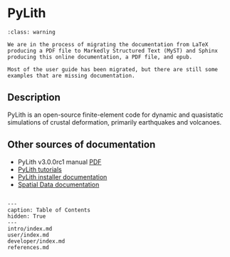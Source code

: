 # PyLith

```{admonition} Under construction
:class: warning

We are in the process of migrating the documentation from LaTeX producing a PDF file to Markedly Structured Text (MyST) and Sphinx producing this online documentation, a PDF file, and epub.

Most of the user guide has been migrated, but there are still some examples that are missing documentation.
```

## Description

PyLith is an open-source finite-element code for dynamic and quasistatic simulations of crustal deformation, primarily earthquakes and volcanoes.

## Other sources of documentation

* PyLith v3.0.0rc1 manual [PDF](https://github.com/geodynamics/pylith/releases/download/v3.0.0beta1/pylith-3.0.0b1_manual.pdf)
* [PyLith tutorials](https://wiki.geodynamics.org/software:pylith:start)
* [PyLith installer documentation](https://pylith_installer.readthedocs.io)
* [Spatial Data documentation](https://spatialdata.readthedocs.io)

```{include} ../LICENSE.md
```

```{toctree}
---
caption: Table of Contents
hidden: True
---
intro/index.md
user/index.md
developer/index.md
references.md
```

